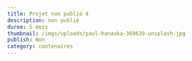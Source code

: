 ```yaml
---
title: Projet non publié 4
description: non publié
duree: 5 mois
thumbnail: /imgs/uploads/paul-hanaoka-369639-unsplash.jpg
publish: Non
category: contenaires
---
```


